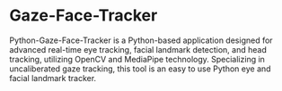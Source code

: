 # Gaze-Face-Tracker
Python-Gaze-Face-Tracker  is a Python-based application designed for advanced real-time eye tracking, facial landmark detection, and head tracking, utilizing OpenCV and MediaPipe technology. Specializing in uncaliberated gaze tracking, this tool is an easy to use Python eye and facial landmark tracker. 
